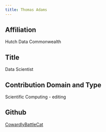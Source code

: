 ```yaml
---
title: Thomas Adams
---
```

## Affiliation
Hutch Data Commonwealth


## Title
Data Scientist


## Contribution Domain and Type
Scientific Computing - editing


## Github
[CowardlyBattleCat](https://github.com/CowardlyBattleCat)
